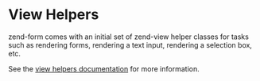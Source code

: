# View Helpers

zend-form comes with an initial set of zend-view helper classes for tasks such
as rendering forms, rendering a text input, rendering a selection box, etc.

See the [view helpers documentation](http://framework.zend.com/manual/current/en/modules/zend.view.helpers.html)
for more information.
